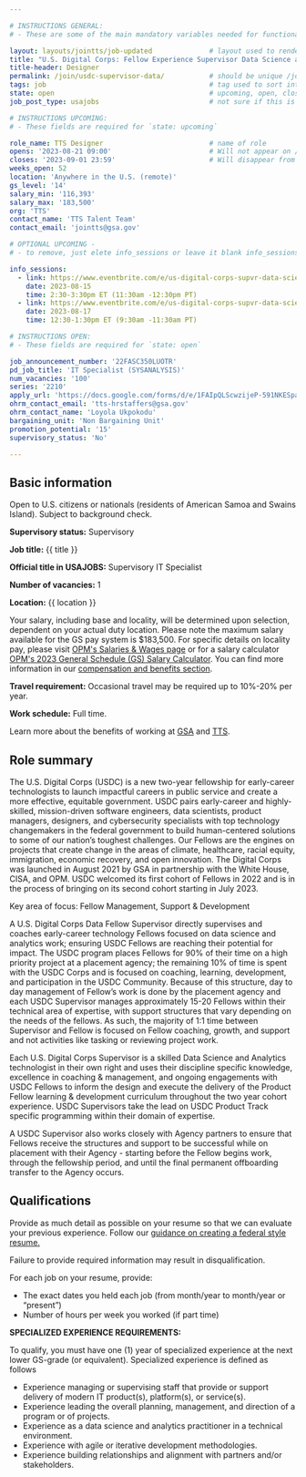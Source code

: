 ```yaml
---

# INSTRUCTIONS GENERAL:
# - These are some of the main mandatory variables needed for functionality.

layout: layouts/jointts/job-updated              # layout used to render job information
title: "U.S. Digital Corps: Fellow Experience Supervisor Data Science and Analytics GS14"
title-header: Designer
permalink: /join/usdc-supervisor-data/           # should be unique /join/<unique-value>
tags: job                                        # tag used to sort into job collection
state: open                                      # upcoming, open, closed | template = excluded
job_post_type: usajobs                           # not sure if this is used anymore?

# INSTRUCTIONS UPCOMING: 
# - These fields are required for `state: upcoming`

role_name: TTS Designer                          # name of role
opens: '2023-08-21 09:00'                        # Will not appear on /join until
closes: '2023-09-01 23:59'                       # Will disappear from /join 
weeks_open: 52
location: 'Anywhere in the U.S. (remote)'
gs_level: '14'
salary_min: '116,393'
salary_max: '183,500'
org: 'TTS'
contact_name: 'TTS Talent Team'
contact_email: 'jointts@gsa.gov'

# OPTIONAL UPCOMING -
# - to remove, just elete info_sessions or leave it blank info_sessions:

info_sessions:  
  - link: https://www.eventbrite.com/e/us-digital-corps-supvr-data-science-prod-mgmt-gs14-info-sess-tickets-695453148087?aff=oddtdtcreator
    date: 2023-08-15
    time: 2:30-3:30pm ET (11:30am -12:30pm PT)
  - link: https://www.eventbrite.com/e/us-digital-corps-supvr-data-science-prod-mgmt-gs14-info-sess-tickets-695463388717?aff=oddtdtcreator
    date: 2023-08-17
    time: 12:30-1:30pm ET (9:30am -11:30am PT)

# INSTRUCTIONS OPEN: 
# - These fields are required for `state: open`

job_announcement_number: '22FASC350LUOTR'
pd_job_title: 'IT Specialist (SYSANALYSIS)'
num_vacancies: '100'
series: '2210'
apply_url: 'https://docs.google.com/forms/d/e/1FAIpQLScwzijeP-591NKESpaBG_R4c5Iyw2zDf600yWVXx67xy5vaMw/viewform'
ohrm_contact_email: 'tts-hrstaffers@gsa.gov'
ohrm_contact_name: 'Loyola Ukpokodu'
bargaining_unit: 'Non Bargaining Unit'
promotion_potential: '15'
supervisory_status: 'No'

---
```



## Basic information

Open to U.S. citizens or nationals (residents of American Samoa and Swains
Island). Subject to background check.

**Supervisory status:** Supervisory

**Job title:** {{ title }}

**Official title in USAJOBS:** Supervisory IT Specialist

**Number of vacancies:** 1

**Location:** {{ location }}


Your salary, including base and locality, will be determined upon selection,
dependent on your actual duty location. Please note the maximum salary available
for the GS pay system is $183,500. For specific details on locality pay, please
visit [OPM's Salaries & Wages page](https://www.opm.gov/policy-data-oversight/pay-leave/salaries-wages/)
or for a salary calculator
[OPM's 2023 General Schedule (GS) Salary Calculator](https://www.opm.gov/policy-data-oversight/pay-leave/salaries-wages/2023/general-schedule-gs-salary-calculator/). You can find more
information in our
[compensation and benefits section](https://join.tts.gsa.gov/compensation-and-benefits/).

**Travel requirement:**
Occasional travel may be required up to 10%-20% per year.

**Work schedule:**
Full time.

Learn more about the benefits of working at
[GSA](https://www.gsa.gov/portal/category/26702) and
[TTS](https://join.tts.gsa.gov/compensation-and-benefits/).

## Role summary

The U.S. Digital Corps (USDC) is a new two-year fellowship for early-career technologists to launch impactful careers in public service and create a more effective, equitable government. USDC pairs early-career and highly-skilled, mission-driven software engineers, data scientists, product managers, designers, and cybersecurity specialists with top technology changemakers in the federal government to build human-centered solutions to some of our nation’s toughest challenges. Our Fellows are the engines on projects that create change in the areas of climate, healthcare, racial equity, immigration, economic recovery, and open innovation. The Digital Corps was launched in August 2021 by GSA in partnership with the White House, CISA, and OPM. USDC welcomed its first cohort of Fellows in 2022 and is in the process of bringing on its second cohort starting in July 2023.

Key area of focus: Fellow Management, Support & Development

A U.S. Digital Corps Data Fellow Supervisor directly supervises and coaches early-career technology Fellows focused on data science and analytics work; ensuring USDC Fellows are reaching their potential for impact. The USDC program places Fellows for 90% of their time on a high priority project at a placement agency; the remaining 10% of time is spent with the USDC Corps and is focused on coaching, learning, development, and participation in the USDC Community. Because of this structure, day to day management of Fellow’s work is done by the placement agency and each USDC Supervisor manages approximately 15-20 Fellows within their technical area of expertise, with support structures that vary depending on the needs of the fellows. As such, the majority of 1:1 time between Supervisor and Fellow is focused on Fellow coaching, growth, and support and not activities like tasking or reviewing project work.

Each U.S. Digital Corps Supervisor is a skilled Data Science and Analytics technologist in their own right and uses their discipline specific knowledge, excellence in coaching & management, and ongoing engagements with USDC Fellows to inform the design and execute the delivery of the Product Fellow learning & development curriculum throughout the two year cohort experience. USDC Supervisors take the lead on USDC Product Track specific programming within their domain of expertise. 

A USDC Supervisor also works closely with Agency partners to ensure that Fellows receive the structures and support to be successful while on placement with their Agency - starting before the Fellow begins work, through the fellowship period, and until the final permanent offboarding transfer to the Agency occurs.

## Qualifications

Provide as much detail as possible on your resume so that we can evaluate your
previous experience. Follow our
[guidance on creating a federal style resume.](https://join.tts.gsa.gov/resume/)

Failure to provide required information may result in disqualification.

For each job on your resume, provide:

- The exact dates you held each job (from month/year to month/year or “present”)
- Number of hours per week you worked (if part time)

**SPECIALIZED EXPERIENCE REQUIREMENTS:**

To qualify, you must have one (1) year of specialized experience at the next
lower GS-grade (or equivalent). Specialized experience is defined as follows

- Experience managing or supervising staff that provide or support delivery of modern IT product(s), platform(s), or service(s).
- Experience leading the overall planning, management, and direction of a program or of projects.
- Experience as a data science and analytics practitioner in a technical environment.
- Experience with agile or iterative development methodologies.
- Experience building relationships and alignment with partners and/or stakeholders.
